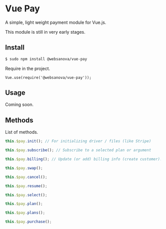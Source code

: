 # Vue Pay

A simple, light weight payment module for Vue.js.

This module is still in very early stages.




## Install

```bash
$ sudo npm install @websanova/vue-pay
``` 

Require in the project.

```vue
Vue.use(require('@websanova/vue-pay'));
```




## Usage

Coming soon.




## Methods

List of methods.

```javascript
this.$pay.init(); // For initializing driver / files (like Stripe)

this.$pay.subscribe(); // Subscribe to a selected plan or argument

this.$pay.billing(); // Update (or add) billing info (create customer).

this.$pay.swap();

this.$pay.cancel();

this.$pay.resume();

this.$pay.select();

this.$pay.plan();

this.$pay.plans();

this.$pay.purchase();
```
